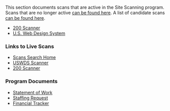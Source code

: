 This section documents scans that are active in the Site Scanning program. Scans that are no longer active [can be found here](https://github.com/18F/site-scanning/tree/master/docs/scanners/inactive). A list of candidate scans [can be found here](https://github.com/18F/site-scanning/blob/master/docs/candidate-scans.md).

* [200 Scanner](https://github.com/18F/site-scanning/blob/master/docs/scanners/200.md)
* [U.S. Web Design System](https://github.com/18F/site-scanning/blob/master/docs/scanners/uswds.md)

### Links to Live Scans

* [Scans Search Home](https://scanner-ui-patient-chipmunk.app.cloud.gov/)
* [USWDS Scanner](https://scanner-ui-patient-chipmunk.app.cloud.gov/searchUSWDS/)
* [200 Scanner](https://scanner-ui-patient-chipmunk.app.cloud.gov/search200/)

### Program Documents 

* [Statement of Work]()
* [Staffing Request]()
* [Financial Tracker]()
